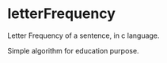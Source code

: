 # letterFrequency
Letter Frequency of a sentence, in c language.

Simple algorithm for education purpose.
